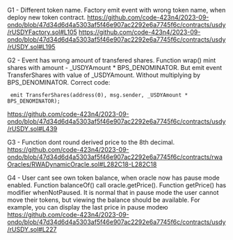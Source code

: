 G1 - Different token name.
Factory emit event with wrong token name, when deploy new token contract.
https://github.com/code-423n4/2023-09-ondo/blob/47d34d6d4a5303af5f46e907ac2292e6a7745f6c/contracts/usdy/rUSDYFactory.sol#L105
https://github.com/code-423n4/2023-09-ondo/blob/47d34d6d4a5303af5f46e907ac2292e6a7745f6c/contracts/usdy/rUSDY.sol#L195

G2 - Event has wrong amount of transfered shares. 
Function wrap() mint shares with amount - _USDYAmount * BPS_DENOMINATOR. But emit event TransferShares with value of _USDYAmount. Without multiplying by BPS_DENOMINATOR. Correct code:
```
 emit TransferShares(address(0), msg.sender, _USDYAmount * BPS_DENOMINATOR);
```
https://github.com/code-423n4/2023-09-ondo/blob/47d34d6d4a5303af5f46e907ac2292e6a7745f6c/contracts/usdy/rUSDY.sol#L439

G3 - Function dont round derived price to the 8th decimal.
https://github.com/code-423n4/2023-09-ondo/blob/47d34d6d4a5303af5f46e907ac2292e6a7745f6c/contracts/rwaOracles/RWADynamicOracle.sol#L282C18-L282C18

G4 - User cant see own token balance, when oracle now has pause mode enabled.
Function balanceOf() call oracle.getPrice(). Function getPrice() has modifier whenNotPaused. 
It is normal that in pause mode the user cannot move their tokens, but viewing the balance should be available. For example, you can display the last price in pause modeю 
https://github.com/code-423n4/2023-09-ondo/blob/47d34d6d4a5303af5f46e907ac2292e6a7745f6c/contracts/usdy/rUSDY.sol#L227